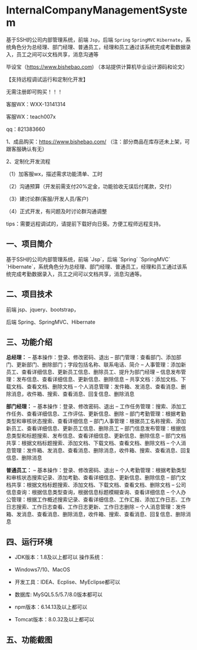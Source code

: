 # InternalCompanyManagementSystem
 基于SSH的公司内部管理系统，前端 `Jsp`，后端 `Spring` `SpringMVC` `Hibernate`，系统角色分为总经理、部门经理、普通员工，经理和员工通过该系统完成考勤数据录入，员工之间可以文档共享，消息沟通等

毕设宝（https://www.bishebao.com) （本站提供计算机毕业设计源码和论文）

【支持远程调试运行和定制化开发】

无需注册即可购买！！！

客服WX：WXX-13141314

客服WX：teach007x

qq：821383660


1、成品购买：https://www.bishebao.com/ （注：部分商品在库存还未上架，可跟客服确认有无）

2、定制化开发流程

（1）加客服wx，描述需求功能清单、工时

（2）沟通预算（开发前需支付20%定金，功能验收无误后付尾款，交付）

（3）建讨论群(客服/开发人员/客户)

（4）正式开发，有问题及时讨论群沟通调整

tips：需要远程调试的，请提前下载好向日葵。方便工程师远程支持。
<h2>一、项目简介</h2>
基于SSH的公司内部管理系统，前端 `Jsp`，后端 `Spring` `SpringMVC` `Hibernate`，系统角色分为总经理、部门经理、普通员工，经理和员工通过该系统完成考勤数据录入，员工之间可以文档共享，消息沟通等。
<h2>二、项目技术</h2>
前端 jsp、jquery、bootstrap，

后端 Spring、SpringMVC、Hibernate
<h2>三、功能介绍</h2>
<div class="markdown-heading" dir="auto">
<div class="markdown-heading" dir="auto">

<strong>总经理：</strong>
– 基本操作：登录、修改密码、退出
– 部门管理：查看部门、添加部门、更新部门、删除部门；字段包括名称、联系电话、简介
– 人事管理：添加新员工、查看详细信息、更新员工信息、删除员工、提升为部门经理
– 信息发布管理：发布信息、查看详细信息、更新信息、删除信息
– 共享文档：添加文档、下载文档、查看文档、删除文档
– 个人消息管理：发件箱、发消息、查看消息、删除消息，收件箱、搜索、查看消息、回复信息、删除消息

<strong>部门经理：</strong>
– 基本操作：登录、修改密码、退出
– 工作任务管理：搜索、添加工作任务、查看详细信息、工作评估、更新信息、删除
– 部门考勤管理：根据考勤类型和审核状态搜索、查看详细信息
– 部门人事管理：根据员工名称搜索、添加新员工、查看详细信息、更新员工信息、删除员工
– 部门信息发布管理：根据信息类型和标题搜索、发布信息、查看详细信息、更新信息、删除信息
– 部门文档共享：根据文档标题搜索、添加文档、下载文档、查看文档、删除文档
– 个人消息管理：发件箱、发消息、查看消息、删除消息，收件箱、搜索、查看消息、回复信息、删除消息

<strong>普通员工：</strong>
– 基本操作：登录、修改密码、退出
– 个人考勤管理：根据考勤类型和审核状态搜索记录、添加考勤、查看详细信息、更新信息、删除信息
– 部门文档共享：根据文档标题搜索、添加文档、下载文档、查看文档、删除文档
– 公司信息查询：根据信息类型查询，根据信息标题模糊查询、查看详细信息
– 个人办公管理：根据工作概述搜索记录、查看详细信息、工作汇报、添加工作日志、工作日志搜索、工作日志查看、工作日志更新、工作日志删除
– 个人消息管理：发件箱、发消息、查看消息、删除消息，收件箱、搜索、查看消息、回复信息、删除消息

</div>
</div>
<h2>四、运行环境</h2>
<ul dir="auto">
 	<li>
<p dir="auto">JDK版本：1.8及以上都可以 操作系统：</p>
</li>
 	<li>
<p dir="auto">Windows7/10、MacOS</p>
</li>
 	<li>
<p dir="auto">开发工具：IDEA、Ecplise、MyEclipse都可以</p>
</li>
 	<li>
<p dir="auto">数据库: MySQL5.5/5.7/8.0版本都可以</p>
</li>
 	<li>
<p dir="auto">npm版本：6.14.13及以上都可以</p>
</li>
 	<li>
<p dir="auto">Tomcat版本：8.0.32及以上都可以</p>
</li>
</ul>
<h2>五、功能截图</h2>
<img class="aligncenter size-full wp-image" src="https://www.bishebao.com/wp-content/uploads/2024/07/基于SSH的公司内部管理系统/result/image_1_1.png" alt="" />
<img class="aligncenter size-full wp-image" src="https://www.bishebao.com/wp-content/uploads/2024/07/基于SSH的公司内部管理系统/result/image_2_2.png" alt="" />
<img class="aligncenter size-full wp-image" src="https://www.bishebao.com/wp-content/uploads/2024/07/基于SSH的公司内部管理系统/result/image_3_3.png" alt="" />
<img class="aligncenter size-full wp-image" src="https://www.bishebao.com/wp-content/uploads/2024/07/基于SSH的公司内部管理系统/result/image_4_4.png" alt="" />
<img class="aligncenter size-full wp-image" src="https://www.bishebao.com/wp-content/uploads/2024/07/基于SSH的公司内部管理系统/result/image_5_5.png" alt="" />
<img class="aligncenter size-full wp-image" src="https://www.bishebao.com/wp-content/uploads/2024/07/基于SSH的公司内部管理系统/result/image_6_6.png" alt="" />
<img class="aligncenter size-full wp-image" src="https://www.bishebao.com/wp-content/uploads/2024/07/基于SSH的公司内部管理系统/result/image_7_7.png" alt="" />
<img class="aligncenter size-full wp-image" src="https://www.bishebao.com/wp-content/uploads/2024/07/基于SSH的公司内部管理系统/result/image_8_8.png" alt="" />
<img class="aligncenter size-full wp-image" src="https://www.bishebao.com/wp-content/uploads/2024/07/基于SSH的公司内部管理系统/result/image_9_9.png" alt="" />